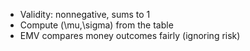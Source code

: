- Validity: nonnegative, sums to 1
- Compute \(\mu,\sigma\) from the table
- EMV compares money outcomes fairly (ignoring risk)
